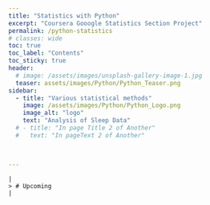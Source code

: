 ```yaml
---
title: "Statistics with Python"
excerpt: "Coursera Gooogle Statistics Section Project"
permalink: /python-statistics
# classes: wide
toc: true
toc_label: "Contents"
toc_sticky: true
header:
  # image: /assets/images/unsplash-gallery-image-1.jpg
  teaser: assets/images/Python/Python_Teaser.png
sidebar:
  - title: "Various statistical methods"
    image: /assets/images/Python/Python_Logo.png
    image_alt: "logo"
    text: "Analysis of Sleep Data"
  # - title: "In page Title 2 of Another"
  #   text: "In pageText 2 of Another"


     
---
```


```
|
> # Upcoming
|
```